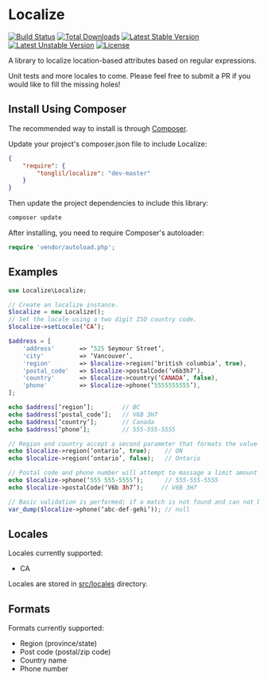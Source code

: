 # Localize

[![Build Status](https://travis-ci.org/tonglil/Localize.svg)](https://travis-ci.org/tonglil/Localize)
[![Total Downloads](https://poser.pugx.org/tonglil/Localize/downloads.svg)](https://packagist.org/packages/tonglil/Localize)
[![Latest Stable Version](https://poser.pugx.org/tonglil/Localize/v/stable.svg)](https://packagist.org/packages/tonglil/Localize)
[![Latest Unstable Version](https://poser.pugx.org/tonglil/Localize/v/unstable.svg)](https://packagist.org/packages/tonglil/Localize)
[![License](https://poser.pugx.org/tonglil/Localize/license.svg)](https://packagist.org/packages/tonglil/Localize)

A library to localize location-based attributes based on regular expressions.

Unit tests and more locales to come. Please feel free to submit a PR if you would like to fill the missing holes!

## Install Using Composer

The recommended way to install is through [Composer](http://getcomposer.org).

Update your project's composer.json file to include Localize:

```json
{
    "require": {
        "tonglil/localize": "dev-master"
    }
}
```

Then update the project dependencies to include this library:

```bash
composer update
```

After installing, you need to require Composer's autoloader:

```php
require 'vendor/autoload.php';
```

## Examples

```php
use Localize\Localize;

// Create an localize instance.
$localize = new Localize();
// Set the locale using a two digit ISO country code.
$localize->setLocale(‘CA’);

$address = [
    'address'       => ‘525 Seymour Street’,
    'city'          => ‘Vancouver’,
    'region'        => $localize->region(‘british columbia’, true),
    'postal_code'   => $localize->postalCode(‘v6b3h7’),
    'country'       => $localize->country(‘CANADA’, false),
    'phone'         => $localize->phone(‘5555555555’),
];

echo $address[‘region’];        // BC
echo $address[‘postal_code’];   // V6B 3H7
echo $address[‘country’];       // Canada
echo $address[‘phone’];         // 555-555-5555

// Region and country accept a second parameter that formats the value to its short version when true, or uses the long version when omitted.
echo $localize->region(‘ontario’, true);    // ON
echo $localize->region(‘ontario’, false);   // Ontario

// Postal code and phone number will attempt to massage a limit amount of formatting into the standard output.
echo $localize->phone(‘555 555-5555’);      // 555-555-5555
echo $localize->postalCode(‘V6b 3h7’);     // V6B 3H7

// Basic validation is performed; if a match is not found and can not be massaged to a format, null is returned.
var_dump($localize->phone(‘abc-def-gehi’)); // null
```

## Locales

Locales currently supported:
- CA

Locales are stored in [src/locales](src/locales) directory.

## Formats

Formats currently supported:

- Region (province/state)
- Post code (postal/zip code)
- Country name
- Phone number
